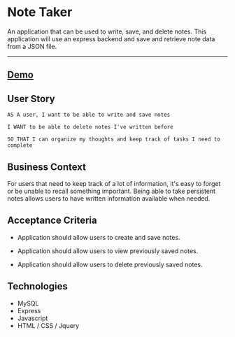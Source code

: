 # Note Taker
An application that can be used to write, save, and delete notes. This application will use an express backend and save and retrieve note data from a JSON file.

---
## [Demo](https://peaceful-thicket-25883.herokuapp.com/)

## User Story

```
AS A user, I want to be able to write and save notes

I WANT to be able to delete notes I've written before

SO THAT I can organize my thoughts and keep track of tasks I need to complete
```

## Business Context

For users that need to keep track of a lot of information, it's easy to forget or be unable to recall something important. Being able to take persistent notes allows users to have written information available when needed.

## Acceptance Criteria

* Application should allow users to create and save notes.

* Application should allow users to view previously saved notes.

* Application should allow users to delete previously saved notes.

## Technologies
* MySQL
* Express
* Javascript
* HTML / CSS / Jquery
